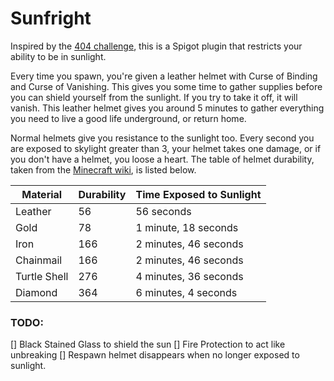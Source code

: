 # Sunfright
Inspired by the [404 challenge][404], this is a Spigot plugin that restricts
your ability to be in sunlight.

[404]: https://www.minecraftforum.net/forums/minecraft-java-edition/seeds/298932-ironman-challenge-series-404

Every time you spawn, you're given a leather helmet with Curse of Binding and
Curse of Vanishing. This gives you some time to gather supplies before you can
shield yourself from the sunlight. If you try to take it off, it will vanish.
This leather helmet gives you around 5 minutes to gather everything you need to
live a good life underground, or return home.

Normal helmets give you resistance to the sunlight too. Every second you are
exposed to skylight greater than 3, your helmet takes one damage, or if you
don't have a helmet, you loose a heart. The table of helmet durability, taken
from the [Minecraft wiki][mcwiki-helmets], is listed below.

| Material     | Durability | Time Exposed to Sunlight  |
| ------------ | ---------- | ------------------------- |
| Leather      | 56         | 56 seconds                |
| Gold         | 78         | 1 minute, 18 seconds      |
| Iron         | 166        | 2 minutes, 46 seconds     |
| Chainmail    | 166        | 2 minutes, 46 seconds     |
| Turtle Shell | 276        | 4 minutes, 36 seconds     |
| Diamond      | 364        | 6 minutes, 4 seconds      |

[mcwiki-helmets]: https://minecraft.gamepedia.com/Helmet#Durability

### TODO:
[] Black Stained Glass to shield the sun
[] Fire Protection to act like unbreaking
[] Respawn helmet disappears when no longer exposed to sunlight.
